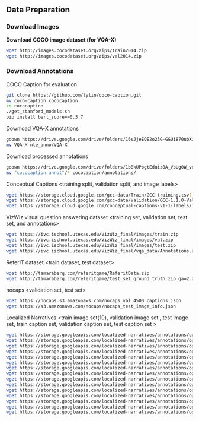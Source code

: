 ## Data Preparation

### Download Images 

**Download COCO image dataset (for VQA-X)**

~~~bash
wget http://images.cocodataset.org/zips/train2014.zip
wget http://images.cocodataset.org/zips/val2014.zip
~~~

### Download Annotations

COCO Caption for evaluation

~~~bash
git clone https://github.com/tylin/coco-caption.git
mv coco-caption cococaption
cd cococaption
./get_stanford_models.sh
pip install bert_score==0.3.7
~~~

Download VQA-X annotations

~~~bash
gdown https://drive.google.com/drive/folders/16sJjeEQE2o23G-GGUi870ubXzJjdRDua --folder
mv VQA-X nle_anno/VQA-X
~~~

Download processed annotations

~~~bash
gdown https://drive.google.com/drive/folders/1b8kUPbgtEduiz8A_VbUg0W_vca7PyXsZ --folder
mv "cococaption annot"/* cococaption/annotations/ 
~~~

Conceptual Captions
<training split, validation split, and image labels>
~~~bash
wget https://storage.cloud.google.com/gcc-data/Train/GCC-training.tsv?_ga=2.191230122.-1896153081.1529438250
wget https://storage.cloud.google.com/gcc-data/Validation/GCC-1.1.0-Validation.tsv?_ga=2.141047602.-1896153081.1529438250
wget https://storage.cloud.google.com/conceptual-captions-v1-1-labels/Image_Labels_Subset_Train_GCC-Labels-training.tsv?_ga=2.234395421.-20118413.1607637118
~~~
VizWiz visual question answering dataset 
<training set, validation set, test set, and annotations>
~~~bash
wget https://ivc.ischool.utexas.edu/VizWiz_final/images/train.zip
wget https://ivc.ischool.utexas.edu/VizWiz_final/images/val.zip
wget https://ivc.ischool.utexas.edu/VizWiz_final/images/test.zip
wget https://ivc.ischool.utexas.edu/VizWiz_final/vqa_data/Annotations.zip
~~~
ReferIT dataset
<train dataset, test dataset>
~~~bash
wget http://tamaraberg.com/referitgame/ReferitData.zip
wget http://tamaraberg.com/referitgame/test_set_ground_truth.zip_ga=2.234395421.-20118413.1607637118
~~~
nocaps
<validation set, test set>
~~~bash
wget https://nocaps.s3.amazonaws.com/nocaps_val_4500_captions.json
wget https://s3.amazonaws.com/nocaps/nocaps_test_image_info.json
~~~
Localized Narratives
<train image set(10), validation image set , test image set, train caption set, validation caption set, test caption set >
~~~bash
wget https://storage.googleapis.com/localized-narratives/annotations/open_images_train_v6_localized_narratives-00000-of-00010.jsonl
wget https://storage.googleapis.com/localized-narratives/annotations/open_images_train_v6_localized_narratives-00001-of-00010.jsonl
wget https://storage.googleapis.com/localized-narratives/annotations/open_images_train_v6_localized_narratives-00002-of-00010.jsonl
wget https://storage.googleapis.com/localized-narratives/annotations/open_images_train_v6_localized_narratives-00003-of-00010.jsonl
wget https://storage.googleapis.com/localized-narratives/annotations/open_images_train_v6_localized_narratives-00004-of-00010.jsonl
wget https://storage.googleapis.com/localized-narratives/annotations/open_images_train_v6_localized_narratives-00005-of-00010.jsonl
wget https://storage.googleapis.com/localized-narratives/annotations/open_images_train_v6_localized_narratives-00006-of-00010.jsonl
wget https://storage.googleapis.com/localized-narratives/annotations/open_images_train_v6_localized_narratives-00007-of-00010.jsonl
wget https://storage.googleapis.com/localized-narratives/annotations/open_images_train_v6_localized_narratives-00008-of-00010.jsonl
wget https://storage.googleapis.com/localized-narratives/annotations/open_images_train_v6_localized_narratives-00009-of-00010.jsonl
wget https://storage.googleapis.com/localized-narratives/annotations/open_images_validation_localized_narratives.jsonl
wget https://storage.googleapis.com/localized-narratives/annotations/open_images_test_localized_narratives.jsonl
wget https://storage.googleapis.com/localized-narratives/annotations/open_images_train_v6_captions.jsonl
wget https://storage.googleapis.com/localized-narratives/annotations/open_images_validation_captions.jsonl
wget https://storage.googleapis.com/localized-narratives/annotations/open_images_test_captions.jsonl
~~~

